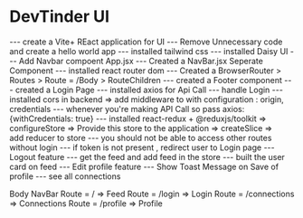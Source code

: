 # DevTinder UI

--- create a Vite+ REact application for UI 
--- Remove Unnecessary code and create a hello world app
--- installed tailwind css
--- installed Daisy UI
--- Add Navbar compoent App.jsx
--- Created a NavBar.jsx Seperate Component
--- installed react router dom
--- Created a BrowserRouter > Routes > Route  = /Body > RouteChildren
--- created a Footer component
--- created a Login Page
--- installed axios for Api Call 
--- handle Login 
--- installed cors in backend => add middleware to with configuration : origin, credentials
--- whenever you're making API Call so pass axios: {withCredentials: true}
--- installed react-redux + @reduxjs/toolkit => configureStore  => Provide this store to the application => createSlice =>   
    add reducer to store
--- you should not be able to access other routes without login
--- if token is not present , redirect user to Login page
--- Logout feature
--- get the feed and add feed in the store
--- built the user card on feed
--- Edit profile feature
--- Show Toast Message on Save of profile
--- see all connections










Body 
    NavBar
    Route = / => Feed
    Route = /login => Login
    Route = /connections => Connections
    Route = /profile => Profile

